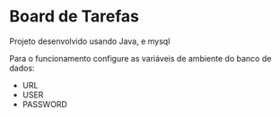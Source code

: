 # Board de Tarefas

Projeto desenvolvido usando Java, e mysql

Para o funcionamento configure as variáveis de ambiente do banco de dados: 
- URL
- USER
- PASSWORD 
